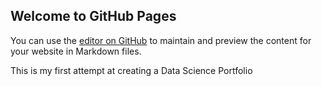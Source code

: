 ## Welcome to GitHub Pages

You can use the [editor on GitHub](https://github.com/STrikeNone/Data-Science-/edit/gh-pages/index.md) to maintain and preview the content for your website in Markdown files.

This is my first attempt at creating a Data Science Portfolio
